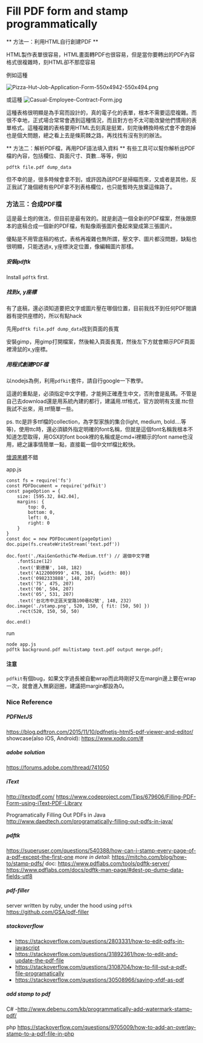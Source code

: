# Fill PDF form and stamp programmatically

** 方法一：利用HTML自行創建PDF **

HTML製作表單很容易，HTML畫面轉PDF也很容易，但是當你要轉出的PDF內容格式很複雜時，刻HTML卻不那麼容易

例如這種

![Pizza-Hut-Job-Application-Form-550x4942-550x494.png](http://upload-images.jianshu.io/upload_images/2918954-a40deff0e73d4d44.png?imageMogr2/auto-orient/strip%7CimageView2/2/w/1240)

或這種
![Casual-Employee-Contract-Form.jpg](http://upload-images.jianshu.io/upload_images/2918954-daf100e42fb1d562.jpg?imageMogr2/auto-orient/strip%7CimageView2/2/w/1240)

這種表格很明顯是為手寫而設計的，真的電子化的表單，根本不需要這麼複雜。而很不幸地，正式場合常常會遇到這種情況，而且對方也不太可能改變他們慣用的表單格式。這種複雜的表格要用HTML去刻真是挺累，刻完後轉換時格式會不會跑掉也是個大問題，總之看上去是條荊棘之路，再找找有沒有別的辦法。

** 方法二：解析PDF檔，再用PDF語法填入資料 **
有些工具可以幫你解析出PDF檔的內容，包括欄位、頁面尺寸、頁數...等等，例如

```
pdftk file.pdf dump_data
```

但不幸的是，很多時候會拿不到，或許因為該PDF是掃瞄而來，又或者是其他，反正我試了幾個總有些PDF拿不到表格欄位，也只能暫時先放棄這條路了。

### 方法三：合成PDF檔

這是最土炮的做法，但目前是最有效的。就是創造一個全新的PDF檔案，然後跟原本的底稿合成一個新的PDF檔，有點像兩張圖片疊起來變成第三張圖片。

優點是不用管底稿的格式，表格再複雜也無所謂，壓文字、圖片都沒問題，缺點也很明顯，只能透過x, y座標決定位置，像編輯圖片那樣。

##### 安裝pdftk

Install `pdftk` first.

##### 找到x, y座標

有了底稿，還必須知道要把文字或圖片壓在哪個位置，目前我找不到任何PDF閱讀器有提供座標的，所以有點hack

先用`pdftk file.pdf dump_data`找到頁面的長寬

安裝gimp，用gimp打開檔案，然後輸入頁面長寬，然後左下方就會顯示PDF頁面裡滑鼠的x,y座標。

##### 用程式創建PDF檔

以nodejs為例，利用`pdfkit`套件，請自行google一下教學。

這邊的重點是，必須指定中文字體，才能夠正確產生中文，否則會是亂碼。不管是自己去download還是用系統內建的都行，建議用.ttf格式，官方說明有支援.ttc但我試不出來，用.ttf簡單一些。

ps. ttc是許多ttf檔的collection，為字型家族的集合(light, medium, bold....等等)，使用ttc時，還必須額外指定明確的font名稱，但就是這個font名稱我根本不知道怎麼取得，用OSX的font book裡的名稱或是cmd+i裡顯示的font name也沒用，總之讓事情簡單一點，直接載一個中文ttf檔比較快。

[懷源黑體](https://github.com/minjiex/kaigen-gothic)不錯

app.js

```
const fs = require('fs')
const PDFDocument = require('pdfkit')
const pageOption = {
    size: [595.32, 842.04],
    margins: {
        top: 0,
        bottom: 0,
        left: 0,
        right: 0
    }
}
const doc = new PDFDocument(pageOption)
doc.pipe(fs.createWriteStream('text.pdf'))

doc.font('./KaiGenGothicTW-Medium.ttf') // 選個中文字體
    .fontSize(12)
    .text('劉德華', 148, 182)
    .text('A122000999', 476, 184, {width: 80})
    .text('0982333888', 148, 207)
    .text('75', 475, 207)
    .text('06', 504, 207)
    .text('05', 531, 207)
    .text('台北市中正區天堂路100巷82號', 148, 232)
doc.image('./stamp.png', 520, 150, { fit: [50, 50] })
    .rect(520, 150, 50, 50)

doc.end()
```

run

```
node app.js 
pdftk background.pdf multistamp text.pdf output merge.pdf;
```

#### 注意

`pdfkit`有個bug，如果文字過長被自動wrap而此時剛好又在margin邊上要在wrap一次，就會進入無窮迴圈，建議把margin都設為0。

### Nice Reference

##### PDFNetJS

https://blog.pdftron.com/2015/11/10/pdfnetjs-html5-pdf-viewer-and-editor/
showcase(also iOS, Android): https://www.xodo.com/#

##### adobe solution

https://forums.adobe.com/thread/741050

##### iText

http://itextpdf.com/
https://www.codeproject.com/Tips/679606/Filling-PDF-Form-using-iText-PDF-Library

Programatically Filling Out PDFs in Java
http://www.daedtech.com/programatically-filling-out-pdfs-in-java/

##### pdftk

https://superuser.com/questions/540388/how-can-i-stamp-every-page-of-a-pdf-except-the-first-one
*more in detail*: https://mitcho.com/blog/how-to/stamp-pdfs/
doc: https://www.pdflabs.com/tools/pdftk-server/
https://www.pdflabs.com/docs/pdftk-man-page/#dest-op-dump-data-fields-utf8

##### pdf-filler

server written by ruby, under the hood using `pdftk`
https://github.com/GSA/pdf-filler

##### stackoverflow

- https://stackoverflow.com/questions/2803331/how-to-edit-pdfs-in-javascript  
- https://stackoverflow.com/questions/31892361/how-to-edit-and-update-the-pdf-file
- https://stackoverflow.com/questions/3108704/how-to-fill-out-a-pdf-file-programatically  
- https://stackoverflow.com/questions/30508966/saving-xfdf-as-pdf

##### add stamp to pdf

C#
-http://www.debenu.com/kb/programmatically-add-watermark-stamp-pdf/

php
https://stackoverflow.com/questions/9705009/how-to-add-an-overlay-stamp-to-a-pdf-file-in-php
